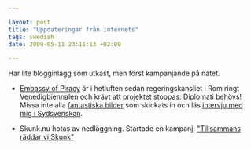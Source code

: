 ```yaml
--- 

layout: post
title: "Uppdateringar från internets" 
tags: swedish 
date: 2009-05-11 23:11:13 +02:00 

---
```


Har lite blogginlägg som utkast, men först kampanjande på nätet.

- [Embassy of Piracy](http://embassyofpiracy.org/2009/05/breaking-news-rome-vs-internet/) är i hetluften sedan regeringskansliet i Rom ringt Venedigbiennalen och krävt att projektet stoppas. Diplomati behövs! Missa inte alla [fantastiska bilder](http://embassyofpiracy.org/gallery/) som skickats in och läs [intervju med mig i Sydsvenskan](http://sydsvenskan.se/kultur-och-nojen/article431223/Piratbyran-oppnar-ambassad.html). 

- Skunk.nu hotas av nedläggning. Startade en kampanj: ["Tillsammans räddar vi Skunk"](http://www.facebook.com/group.php?gid=92311341966)

